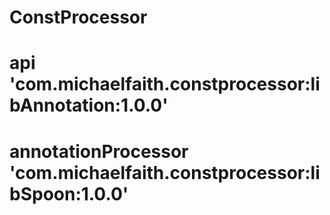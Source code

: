 # ConstProcessor


# api 'com.michaelfaith.constprocessor:libAnnotation:1.0.0'
# annotationProcessor 'com.michaelfaith.constprocessor:libSpoon:1.0.0'
